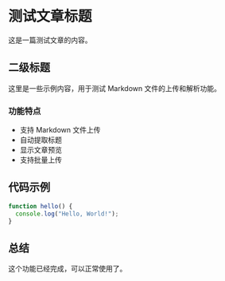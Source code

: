 # 测试文章标题

这是一篇测试文章的内容。

## 二级标题

这里是一些示例内容，用于测试 Markdown 文件的上传和解析功能。

### 功能特点

- 支持 Markdown 文件上传
- 自动提取标题
- 显示文章预览
- 支持批量上传

## 代码示例

```javascript
function hello() {
  console.log("Hello, World!");
}
```

## 总结

这个功能已经完成，可以正常使用了。
